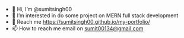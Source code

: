 - 👋 Hi, I’m @sumitsingh00
- 👀 I’m interested in do some project on MERN full stack development 
- 🌱 Reach me https://sumitsingh00.github.io/my-portfolio/
- 📫 How to reach me email on sumit00134@gmail.com

<!---
sumitsingh00/sumitsingh00 is a ✨ special ✨ repository because its `README.md` (this file) appears on your GitHub profile.
You can click the Preview link to take a look at your changes.
--->
